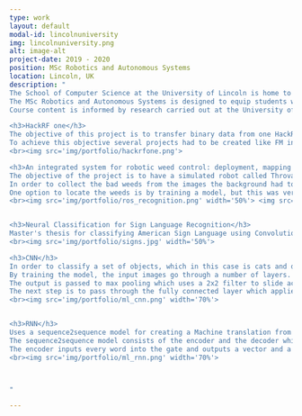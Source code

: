 ```yaml
---
type: work
layout: default
modal-id: lincolnuniversity
img: lincolnuniversity.png
alt: image-alt
project-date: 2019 - 2020
position: MSc Robotics and Autonomous Systems
location: Lincoln, UK
description: "
The School of Computer Science at the University of Lincoln is home to the Lincoln Centre for Autonomous Systems (L-CAS), one of Europe's leading research groups in Robotics and Autonomous Systems (RAS), and a leading UK centre for research in robotics for agriculture and food production “from farm to fork”.<br>
The MSc Robotics and Autonomous Systems is designed to equip students with the advanced knowledge and skills needed to develop the innovative solutions required by the emerging global industry in Robotics and Autonomous Systems (RAS), and across many other sectors where RAS skills are applicable. These may include agri-food, automation, industry 4.0, healthcare, logistics, military, nuclear, security, and transport. The programme can also prepare students to continue their study in a research capacity, allowing them to further specialise and focus their interests.<br>
Course content is informed by research carried out at the University of Lincoln, especially in the Lincoln Centre for Autonomous Systems and associated entities, and in RAS and related areas. This aims to ensure that content remains consistently underpinned by the latest thinking.

<h3>HackRF one</h3>
The objective of this project is to transfer binary data from one HackRF One to another using a modulation for the transmitter and a demodulation on the receiver.<br>
To achieve this objective several projects had to be created like FM including RDS, WiFi snipper, Morce code, OFDM modulation and several other technologies.
<br><img src='img/portfolio/hackrfone.png'>

<h3>An integrated system for robotic weed control: deployment, mapping and targeted spraying</h3>
The objective of the project is to have a simulated robot called Throvald to run across the field of crops and find the bad weeds so that it can spray them. With image processing extracts the middle point of the recognized weed and all of the points are published as a pointCloud. Another node gets these points and desides if it needs to spray and publishes all the collected points so that it will be visualized on Rviz.<br>
In order to collect the bad weeds from the images the background had to be removed and then find the weeds. The implementation works with color matching through HSV images, though I also tried with convolutional neural network (CNN).<br>
One option to locate the weeds is by training a model, but this was very time consuming because of the annotation that had to be done. I used this annotation tool though there are many more. For the training I used a tool called mrcnn and followed their tutorial about baloon training. The training took more than 35 hours. The final result wasn't as satisfying as it should and it takes more than 3 seconds to get a result for each picture, so it wasn't usable for a real time application like we wanted.
<br><img src='img/portfolio/ros_recognition.png' width='50%'> <img src='img/portfolio/ros_weedspray.png' width='40%'>


<h3>Neural Classification for Sign Language Recognition</h3>
Master's thesis for classifying American Sign Language using Convolutional Neural Network. Collected data from Secondary and Primary sources which were combined for better accuracy. This way a large dataset was created which was combined with augmentation to have more variety. This was meant to be tested on a Pepper Robot but the social distancing made it impossible.
<br><img src='img/portfolio/signs.jpg' width='50%'>

<h3>CNN</h3>
In order to classify a set of objects, which in this case is cats and dogs, a model has to be created and to achieve that the classifier CNN (Convolutional Neural Network) was selected. The library tensorflow makes the tuning of most parameters an easy task and at the same time supports the usage of Cuda to interface with the supported GPU of the computers.<br>
By training the model, the input images go through a number of layers. In each of them a 3x3 kernel slides over the input image and multiplies all the values. An activation function is applied to make the model nonlinear so that it can better learn. <br>
The output is passed to max pooling which uses a 2x2 filter to slide across the output and finds the maximum value to address the issue of  overfitting. Also a dropout is used to remove a random set of neurons in that layer which helps the new data to have better effect.<br>
The next step is to pass through the fully connected layer which applies weights to predict the correct label and gives the final probabilities for each label. These weights in the training step include the Forward Pass which assigns random values to the layer, the Loss Function which is trying to adjust the weights to minimize the loss, the Backward Pass which determines which weights contributed most to the loss and adjust them and finally the final weights are updated with a specific learning rate.
<br><img src='img/portfolio/ml_cnn.png' width='70%'>


<h3>RNN</h3>
Uses a sequence2sequence model for creating a Machine translation from English to German using sentences which are given. The same type of model is used for multiple applications like translator, speech recognition, chatbots, video captioning and others. A sequence to sequence model can transform one sequence of words to another which might be a different size.<br>
The sequence2sequence model consists of the encoder and the decoder which use an RNN gate to fix the problem of short-term memory of word sequence.<br>
The encoder inputs every word into the gate and outputs a vector and a hidden state which is used for the next word. The decoder takes the encoder vector and outputs a sequence of words for the translation.
<br><img src='img/portfolio/ml_rnn.png' width='70%'>



"

---
```

